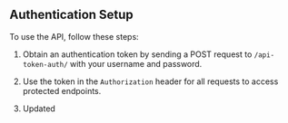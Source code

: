 ## Authentication Setup

To use the API, follow these steps:

1. Obtain an authentication token by sending a POST request to `/api-token-auth/` with your username and password.
2. Use the token in the `Authorization` header for all requests to access protected endpoints.

3. Updated